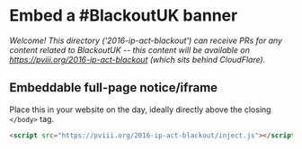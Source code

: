 # Embed a #BlackoutUK banner

*Welcome! This directory ('2016-ip-act-blackout') can receive PRs for any content related to BlackoutUK --
this content will be available on https://pviii.org/2016-ip-act-blackout (which sits behind CloudFlare).*

## Embeddable full-page notice/iframe

Place this in your website on the day, ideally directly above the closing `</body>` tag.

```html
<script src="https://pviii.org/2016-ip-act-blackout/inject.js"></script>
```
